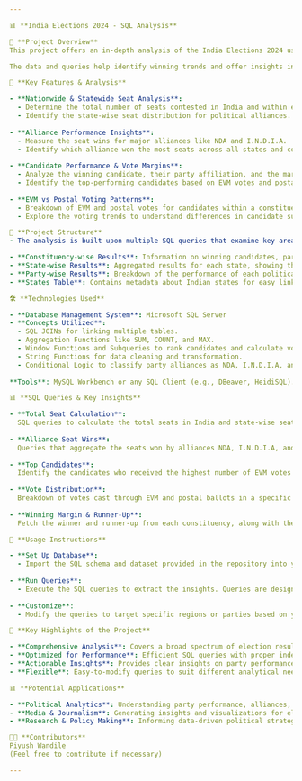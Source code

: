 ```yaml
---

📊 **India Elections 2024 - SQL Analysis**

🚀 **Project Overview**  
This project offers an in-depth analysis of the India Elections 2024 using SQL queries. The analysis spans multiple aspects of the election data, focusing on constituency-level and state-level results, party performance, and voting trends. Through a series of optimized SQL queries, the project provides a detailed breakdown of seats won, party alliances, candidate performances, and vote distribution (EVM and postal).

The data and queries help identify winning trends and offer insights into how major political alliances like NDA and I.N.D.I.A fared across states.

📝 **Key Features & Analysis**

- **Nationwide & Statewide Seat Analysis**:
  - Determine the total number of seats contested in India and within each state.
  - Identify the state-wise seat distribution for political alliances.
  
- **Alliance Performance Insights**:
  - Measure the seat wins for major alliances like NDA and I.N.D.I.A.
  - Identify which alliance won the most seats across all states and constituencies.
  
- **Candidate Performance & Vote Margins**:
  - Analyze the winning candidate, their party affiliation, and the margin of victory in a given state and constituency.
  - Identify the top-performing candidates based on EVM votes and postal votes.
  
- **EVM vs Postal Voting Patterns**:
  - Breakdown of EVM and postal votes for candidates within a constituency.
  - Explore the voting trends to understand differences in candidate support through EVM and postal votes.

📁 **Project Structure**  
- The analysis is built upon multiple SQL queries that examine key areas of election data:

- **Constituency-wise Results**: Information on winning candidates, parties, and vote counts.
- **State-wise Results**: Aggregated results for each state, showing the total seats won by parties.
- **Party-wise Results**: Breakdown of the performance of each political party, including total seats won and vote shares.
- **States Table**: Contains metadata about Indian states for easy linking to election results.

🛠️ **Technologies Used**

- **Database Management System**: Microsoft SQL Server
- **Concepts Utilized**:
  - SQL JOINs for linking multiple tables.
  - Aggregation Functions like SUM, COUNT, and MAX.
  - Window Functions and Subqueries to rank candidates and calculate vote margins.
  - String Functions for data cleaning and transformation.
  - Conditional Logic to classify party alliances as NDA, I.N.D.I.A, and OTHER.
  
**Tools**: MySQL Workbench or any SQL Client (e.g., DBeaver, HeidiSQL).

📊 **SQL Queries & Key Insights**

- **Total Seat Calculation**:  
  SQL queries to calculate the total seats in India and state-wise seat allocation for the 2024 elections.
  
- **Alliance Seat Wins**:  
  Queries that aggregate the seats won by alliances NDA, I.N.D.I.A, and OTHER in each state and nationwide.
  
- **Top Candidates**:  
  Identify the candidates who received the highest number of EVM votes and postal votes.
  
- **Vote Distribution**:  
  Breakdown of votes cast through EVM and postal ballots in a specific constituency, allowing a detailed analysis of voting behavior.
  
- **Winning Margin & Runner-Up**:  
  Fetch the winner and runner-up from each constituency, along with their vote margins.

🔧 **Usage Instructions**

- **Set Up Database**:
  - Import the SQL schema and dataset provided in the repository into your Microsoft SQL Server database.
  
- **Run Queries**:
  - Execute the SQL queries to extract the insights. Queries are designed to be modular, allowing for custom filters based on states, constituencies, or alliances.
  
- **Customize**:
  - Modify the queries to target specific regions or parties based on your analytical needs.

📝 **Key Highlights of the Project**

- **Comprehensive Analysis**: Covers a broad spectrum of election results, from national to constituency levels.
- **Optimized for Performance**: Efficient SQL queries with proper indexing, filtering, and aggregation techniques for faster execution.
- **Actionable Insights**: Provides clear insights on party performances, voting trends, and candidate-level data, which could be valuable for political analysis or research.
- **Flexible**: Easy-to-modify queries to suit different analytical needs or future election data.

📊 **Potential Applications**

- **Political Analytics**: Understanding party performance, alliances, and voter patterns.
- **Media & Journalism**: Generating insights and visualizations for election reporting.
- **Research & Policy Making**: Informing data-driven political strategies and policy formulation.

🧑‍💻 **Contributors**  
Piyush Wandile  
(Feel free to contribute if necessary)

---
```

